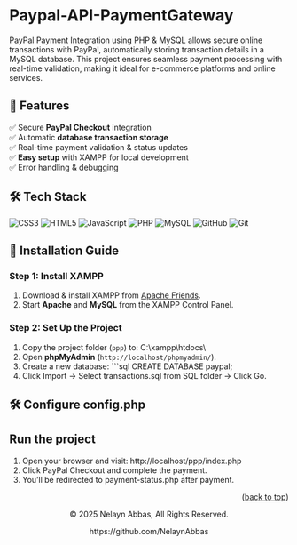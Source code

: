 # Paypal-API-PaymentGateway
PayPal Payment Integration using PHP &amp; MySQL allows secure online transactions with PayPal, automatically storing transaction details in a MySQL database. This project ensures seamless payment processing with real-time validation, making it ideal for e-commerce platforms and online services.

## 📌 Features  
✅ Secure **PayPal Checkout** integration  
✅ Automatic **database transaction storage**  
✅ Real-time payment validation & status updates  
✅ **Easy setup** with XAMPP for local development  
✅ Error handling & debugging  

## 🛠️ Tech Stack  
![CSS3](https://img.shields.io/badge/css3-%231572B6.svg?style=for-the-badge&logo=css3&logoColor=white) ![HTML5](https://img.shields.io/badge/html5-%23E34F26.svg?style=for-the-badge&logo=html5&logoColor=white) ![JavaScript](https://img.shields.io/badge/javascript-%23323330.svg?style=for-the-badge&logo=javascript&logoColor=%23F7DF1E) ![PHP](https://img.shields.io/badge/php-%23777BB4.svg?style=for-the-badge&logo=php&logoColor=white) ![MySQL](https://img.shields.io/badge/mysql-4479A1.svg?style=for-the-badge&logo=mysql&logoColor=white) ![GitHub](https://img.shields.io/badge/github-%23121011.svg?style=for-the-badge&logo=github&logoColor=white) ![Git](https://img.shields.io/badge/git-%23F05033.svg?style=for-the-badge&logo=git&logoColor=white)

## 📌 Installation Guide  

### **Step 1: Install XAMPP**  
1. Download & install XAMPP from [Apache Friends](https://www.apachefriends.org/).  
2. Start **Apache** and **MySQL** from the XAMPP Control Panel.  

### **Step 2: Set Up the Project**  
1. Copy the project folder (`ppp`) to:  C:\xampp\htdocs\
2. Open **phpMyAdmin** (`http://localhost/phpmyadmin/`).  
3. Create a new database:  ```sql CREATE DATABASE paypal;
4. Click Import → Select transactions.sql from SQL folder → Click Go.

## 🛠️ Configure config.php

## Run the project 
1. Open your browser and visit: http://localhost/ppp/index.php
2. Click PayPal Checkout and complete the payment.
3. You’ll be redirected to payment-status.php after payment.


<p align="right">(<a href="#readme-top">back to top</a>)</p>

<p align="center"> © 2025 Nelayn Abbas, All Rights Reserved. </p>
<p align="center">
https://github.com/NelaynAbbas
</p>
